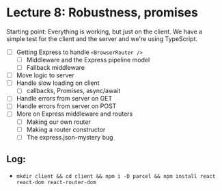 Lecture 8: Robustness, promises
===============================

Starting point: Everything is working, but just on the client.
We have a simple test for the client and the server and we're
using TypeScript.

* [ ] Getting Express to handle `<BrowserRouter />`
  * [ ] Middleware and the Express pipeline model
  * [ ] Fallback middleware
* [ ] Move logic to server
* [ ] Handle slow loading on client
  * [ ] callbacks, Promises, async/await
* [ ] Handle errors from server on GET
* [ ] Handle errors from server on POST
* [ ] More on Express middleware and routers
  * [ ] Making our own router
  * [ ] Making a router constructor
  * [ ] The express.json-mystery bug

## Log:

* `mkdir client && cd client && npm i -D parcel && npm install react react-dom react-router-dom`
